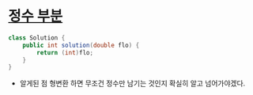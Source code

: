 # [정수 부분](https://school.programmers.co.kr/learn/courses/30/lessons/181850)
```java
class Solution {
    public int solution(double flo) {
        return (int)flo;
    }
}
```

- 알게된 점
형변환 하면 무조건 정수만 남기는 것인지 확실히 알고 넘어가야겠다.